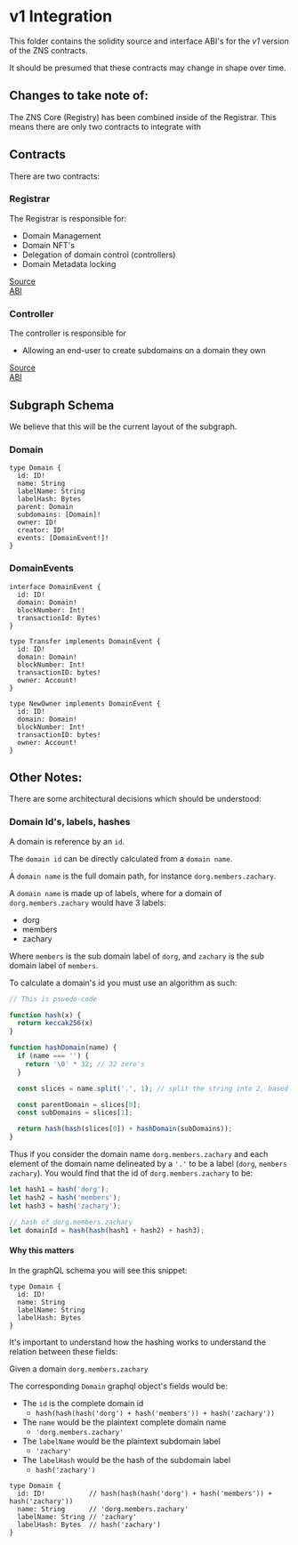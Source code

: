 # v1 Integration

This folder contains the solidity source and interface ABI's for the *v1* version of the ZNS contracts.

It should be presumed that these contracts may change in shape over time.

## Changes to take note of:

The ZNS Core (Registry) has been combined inside of the Registrar.
This means there are only two contracts to integrate with

## Contracts

There are two contracts:

### Registrar

The Registrar is responsible for:

- Domain Management
- Domain NFT's
- Delegation of domain control (controllers)
- Domain Metadata locking

[Source](./RegistrarV0Reference.sol)  
[ABI](./RegistrarV0Reference.json)

### Controller

The controller is responsible for

- Allowing an end-user to create subdomains on a domain they own

[Source](./ControllerV0Reference.sol)  
[ABI](./ControllerV0Reference.json)

## Subgraph Schema

We believe that this will be the current layout of the subgraph.

### Domain

```gql
type Domain {
  id: ID!
  name: String
  labelName: String
  labelHash: Bytes
  parent: Domain
  subdomains: [Domain]!
  owner: ID!
  creator: ID!
  events: [DomainEvent!]!
}
```

### DomainEvents

```gql
interface DomainEvent {
  id: ID!
  domain: Domain!
  blockNumber: Int!
  transactionId: Bytes!
}

type Transfer implements DomainEvent {
  id: ID!
  domain: Domain!
  blockNumber: Int!
  transactionID: bytes!
  owner: Account!
}

type NewOwner implements DomainEvent {
  id: ID!
  domain: Domain!
  blockNumber: Int!
  transactionID: bytes!
  owner: Account!
}
```

## Other Notes:

There are some architectural decisions which should be understood:

### Domain Id's, labels, hashes

A domain is reference by an `id`.

The `domain id` can be directly calculated from a `domain name`.

A `domain name` is the full domain path, for instance `dorg.members.zachary`.

A `domain name` is made up of labels, where for a domain of `dorg.members.zachary` would have 3 labels:

- dorg
- members
- zachary

Where `members` is the sub domain label of `dorg`, and `zachary` is the sub domain label of `members`.

To calculate a domain's id you must use an algorithm as such:

```js
// This is psuedo-code

function hash(x) {
  return keccak256(x)
}

function hashDomain(name) {
  if (name === '') {
    return '\0' * 32; // 32 zero's
  }

  const slices = name.split('.', 1); // split the string into 2, based on the first '.'

  const parentDomain = slices[0];
  const subDomains = slices[1];

  return hash(hash(slices[0]) + hashDomain(subDomains));
}

```

Thus if you consider the domain name `dorg.members.zachary` and each element of the domain name delineated by a `'.'` to be a label (`dorg`, `members` `zachary`).
You would find that the id of `dorg.members.zachary` to be:
```js
let hash1 = hash('dorg');
let hash2 = hash('members');
let hash3 = hash('zachary');

// hash of dorg.members.zachary
let domainId = hash(hash(hash1 + hash2) + hash3);
```

#### Why this matters

In the graphQL schema you will see this snippet:

```gql
type Domain {
  id: ID!
  name: String
  labelName: String
  labelHash: Bytes
}
```

It's important to understand how the hashing works to understand the relation between these fields:

Given a domain `dorg.members.zachary`

The corresponding `Domain` graphql object's fields would be:

- The `id` is the complete domain id
  - `hash(hash(hash('dorg') + hash('members')) + hash('zachary'))`
- The `name` would be the plaintext complete domain name
  - `'dorg.members.zachary'`
- The `labelName` would be the plaintext subdomain label
  - `'zachary'`
- The `labelHash` would be the hash of the subdomain label
  - `hash('zachary')`

```gql
type Domain {
  id: ID!           // hash(hash(hash('dorg') + hash('members')) + hash('zachary'))
  name: String      // 'dorg.members.zachary'
  labelName: String // 'zachary'
  labelHash: Bytes  // hash('zachary')
}
```
